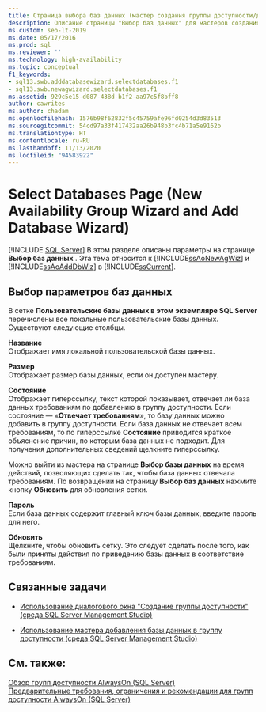 ```yaml
---
title: Страница выбора баз данных (мастер создания группы доступности/добавления базы данных)
description: Описание страницы "Выбор баз данных" для мастеров создания группы доступности и добавления баз данных в графическом интерфейсе SQL Server Management Studio.
ms.custom: seo-lt-2019
ms.date: 05/17/2016
ms.prod: sql
ms.reviewer: ''
ms.technology: high-availability
ms.topic: conceptual
f1_keywords:
- sql13.swb.adddatabasewizard.selectdatabases.f1
- sql13.swb.newagwizard.selectdatabases.f1
ms.assetid: 929c5e15-d087-438d-b1f2-aa97c5f8bff8
author: cawrites
ms.author: chadam
ms.openlocfilehash: 1576b98f62832f5c45759afe96fd0254d3d83513
ms.sourcegitcommit: 54cd97a33f417432aa26b948b3fc4b71a5e9162b
ms.translationtype: HT
ms.contentlocale: ru-RU
ms.lasthandoff: 11/13/2020
ms.locfileid: "94583922"
---
```

# <a name="select-databases-page-new-availability-group-wizard-and-add-database-wizard"></a>Select Databases Page (New Availability Group Wizard and Add Database Wizard)
[!INCLUDE [SQL Server](../../../includes/applies-to-version/sqlserver.md)]
  В этом разделе описаны параметры на странице **Выбор баз данных** . Эта тема относится к [!INCLUDE[ssAoNewAgWiz](../../../includes/ssaonewagwiz-md.md)] и [!INCLUDE[ssAoAddDbWiz](../../../includes/ssaoadddbwiz-md.md)] в [!INCLUDE[ssCurrent](../../../includes/sscurrent-md.md)].  
  
##  <a name="select-databases-options"></a><a name="PageOptions"></a> Выбор параметров баз данных  
 В сетке **Пользовательские базы данных в этом экземпляре SQL Server** перечислены все локальные пользовательские базы данных. Существуют следующие столбцы.  
  
 **Название**  
 Отображает имя локальной пользовательской базы данных.  

 **Размер**  
 Отображает размер базы данных, если он доступен мастеру.  
  
 **Состояние**  
 Отображает гиперссылку, текст которой показывает, отвечает ли база данных требованиям по добавлению в группу доступности. Если состояние — «**Отвечает требованиям**», то базу данных можно добавить в группу доступности. Если база данных не отвечает всем требованиям, то по гиперссылке **Состояние** приводится краткое объяснение причин, по которым база данных не подходит. Для получения дополнительных сведений щелкните гиперссылку.  
  
 Можно выйти из мастера на странице **Выбор базы данных** на время действий, позволяющих сделать так, чтобы база данных отвечала требованиям. По возвращении на страницу **Выбор баз данных** нажмите кнопку **Обновить** для обновления сетки.  
  
 **Пароль**  
 Если база данных содержит главный ключ базы данных, введите пароль для него.  
  
 **Обновить**  
 Щелкните, чтобы обновить сетку. Это следует сделать после того, как были приняты действия по приведению базы данных в соответствие требованиям.  
  
##  <a name="related-tasks"></a><a name="RelatedTasks"></a> Связанные задачи  
  
-   [Использование диалогового окна "Создание группы доступности" (среда SQL Server Management Studio)](../../../database-engine/availability-groups/windows/use-the-new-availability-group-dialog-box-sql-server-management-studio.md)  
  
-   [Использование мастера добавления базы данных в группу доступности (среда SQL Server Management Studio)](../../../database-engine/availability-groups/windows/availability-group-add-database-to-group-wizard.md)  
  
## <a name="see-also"></a>См. также:  
 [Обзор групп доступности AlwaysOn (SQL Server)](../../../database-engine/availability-groups/windows/overview-of-always-on-availability-groups-sql-server.md)   
 [Предварительные требования, ограничения и рекомендации для групп доступности AlwaysOn (SQL Server)](../../../database-engine/availability-groups/windows/prereqs-restrictions-recommendations-always-on-availability.md)  
  
  
